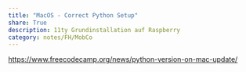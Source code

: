 ```yaml
---
title: "MacOS - Correct Python Setup"
share: True
description: 11ty Grundinstallation auf Raspberry
category: notes/FH/MobCo
---
```

https://www.freecodecamp.org/news/python-version-on-mac-update/